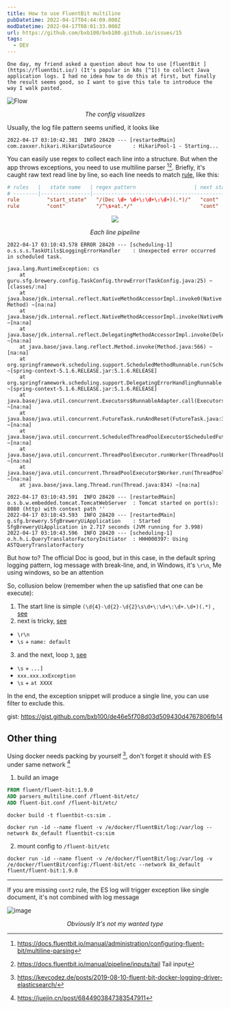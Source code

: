 ```yaml
---
title: How to use FluentBit multiline
pubDatetime: 2022-04-17T04:44:09.000Z
modDatetime: 2022-04-17T08:01:33.000Z
url: https://github.com/bxb100/bxb100.github.io/issues/15
tags:
  - DEV
---
```


    One day, my friend asked a question about how to use [fluentBit ](https://fluentbit.io/) (It's popular in k8s [^1]) to collect Java application logs. I had no idea how to do this at first, but finally the result seems good, so I want to give this tale to introduce the way I walk pasted.

![Flow](https://user-images.githubusercontent.com/20685961/163699255-57467f29-4d24-4948-aa27-62aa8d3e9b75.png)

<p align="center"><em>The config visualizes</em></p>

Usually, the log file pattern seems unified, it looks like

`2022-04-17 03:10:42.381  INFO 28420 --- [restartedMain] com.zaxxer.hikari.HikariDataSource       : HikariPool-1 - Starting...`

You can easily use regex to collect each line into a structure. But when the app throws exceptions, you need to use multiline parser [^2][^3]. Briefly, it's caught raw text read line by line, so each line needs to match [rule](https://docs.fluentbit.io/manual/administration/configuring-fluent-bit/multiline-parsing#rules-definition), like this:

```conf
# rules   |   state name   | regex pattern                   | next state
# --------|----------------|---------------------------------------------
rule         "start_state"   "/(Dec \d+ \d+\:\d+\:\d+)(.*)/"   "cont"
rule         "cont"          "/^\s+at.*/"                      "cont"
```

<p align="center">
<img src="https://user-images.githubusercontent.com/20685961/163700092-d1875099-1775-4c9a-8926-6fa7b6d0b9d0.png">
<p align="center"><em>Each line pipeline</em></p>
</p>

```log
2022-04-17 03:10:43.578 ERROR 28420 --- [scheduling-1] o.s.s.s.TaskUtils$LoggingErrorHandler    : Unexpected error occurred in scheduled task.

java.lang.RuntimeException: cs
	at guru.sfg.brewery.config.TaskConfig.throwError(TaskConfig.java:25) ~[classes/:na]
	at java.base/jdk.internal.reflect.NativeMethodAccessorImpl.invoke0(Native Method) ~[na:na]
	at java.base/jdk.internal.reflect.NativeMethodAccessorImpl.invoke(NativeMethodAccessorImpl.java:62) ~[na:na]
	at java.base/jdk.internal.reflect.DelegatingMethodAccessorImpl.invoke(DelegatingMethodAccessorImpl.java:43) ~[na:na]
	at java.base/java.lang.reflect.Method.invoke(Method.java:566) ~[na:na]
	at org.springframework.scheduling.support.ScheduledMethodRunnable.run(ScheduledMethodRunnable.java:84) ~[spring-context-5.1.6.RELEASE.jar:5.1.6.RELEASE]
	at org.springframework.scheduling.support.DelegatingErrorHandlingRunnable.run(DelegatingErrorHandlingRunnable.java:54) ~[spring-context-5.1.6.RELEASE.jar:5.1.6.RELEASE]
	at java.base/java.util.concurrent.Executors$RunnableAdapter.call(Executors.java:515) ~[na:na]
	at java.base/java.util.concurrent.FutureTask.runAndReset(FutureTask.java:305) ~[na:na]
	at java.base/java.util.concurrent.ScheduledThreadPoolExecutor$ScheduledFutureTask.run(ScheduledThreadPoolExecutor.java:305) ~[na:na]
	at java.base/java.util.concurrent.ThreadPoolExecutor.runWorker(ThreadPoolExecutor.java:1128) ~[na:na]
	at java.base/java.util.concurrent.ThreadPoolExecutor$Worker.run(ThreadPoolExecutor.java:628) ~[na:na]
	at java.base/java.lang.Thread.run(Thread.java:834) ~[na:na]

2022-04-17 03:10:43.591  INFO 28420 --- [restartedMain] o.s.b.w.embedded.tomcat.TomcatWebServer  : Tomcat started on port(s): 8080 (http) with context path ''
2022-04-17 03:10:43.593  INFO 28420 --- [restartedMain] g.sfg.brewery.SfgBreweryUiApplication    : Started SfgBreweryUiApplication in 2.717 seconds (JVM running for 3.998)
2022-04-17 03:10:43.596  INFO 28420 --- [scheduling-1] o.h.h.i.QueryTranslatorFactoryInitiator  : HHH000397: Using ASTQueryTranslatorFactory
```

But how to? The official Doc is good, but in this case, in the default spring logging pattern, log message with break-line, and, in Windows, it's `\r\n`, Me using windows, so be an attention

So, collusion below (remember when the up satisfied that one can be execute):

1. The start line is simple `(\d{4}-\d{2}-\d{2}\s\d+\:\d+\:\d+.\d+)(.*)` , [see](https://rubular.com/r/48Q24T9wXBsle9)
2. next is tricky, [see](https://rubular.com/r/YNoxsscZcVtlbY)

- `\r\n`
- `\s` + `name: default`

3. and the next, loop `3`, [see](https://rubular.com/r/NXxvOGLOyThUzm)

- `\s` + `...]`
- `xxx.xxx.xxException`
- `\s` + `at XXXX`

In the end, the exception snippet will produce a single line, you can use filter to exclude this.

gist: https://gist.github.com/bxb100/de46e5f708d03d509430d4767806fb14

## Other thing

Using docker needs packing by yourself [^4], don't forget it should with ES under same network [^5]

1. build an image

```Dockerfile
FROM fluent/fluent-bit:1.9.0
ADD parsers_multiline.conf /fluent-bit/etc/
ADD fluent-bit.conf /fluent-bit/etc/
```

`docker build -t fluentbit-cs:sim .`

`docker run -id --name fluent -v /e/docker/fluentBit/log:/var/log --network 8x_default fluentbit-cs:sim`

2. mount config to `/fluent-bit/etc`

`docker run -id --name fluent -v /e/docker/fluentBit/log:/var/log -v /e/docker/fluentBit/config:/fluent-bit/etc --network 8x_default fluent/fluent-bit:1.9.0`

---

If you are missing `cont2` rule, the ES log will trigger exception like single document, it's not combined with log message

![image](https://user-images.githubusercontent.com/20685961/163700773-a1c6520b-4830-4700-ad19-0d100b72db60.png)

<p align="center"><em>Obviously It's not my wanted type</em></p>

[^1]: https://gist.github.com/StevenACoffman/4e267f0f60c8e7fcb3f77b9e504f3bd7 fluent-filebeat-comparison
[^2]: https://docs.fluentbit.io/manual/administration/configuring-fluent-bit/multiline-parsing
[^3]: https://docs.fluentbit.io/manual/pipeline/inputs/tail Tail input
[^4]: https://kevcodez.de/posts/2019-08-10-fluent-bit-docker-logging-driver-elasticsearch/
[^5]: https://juejin.cn/post/6844903847383547911
